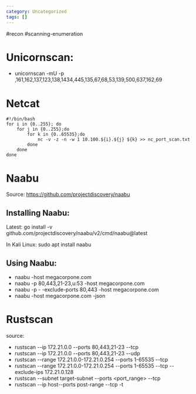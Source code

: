 ```yaml
---
category: Uncategorized
tags: []
---
```

#recon #scanning-enumeration
# Unicornscan: 
- unicornscan -mU -p ,161,162,137,123,138,1434,445,135,67,68,53,139,500,637,162,69

# Netcat
```
#!/bin/bash
for i in {0..255}; do
    for j in {0..255};do
        for k in {0..65535};do
            nc -v -z -n -w 1 10.100.${i}.${j} ${k} >> nc_port_scan.txt
        done
    done
done
```

# Naabu

Source: https://github.com/projectdiscovery/naabu

## Installing Naabu: 

Latest: 
go install -v github.com/projectdiscovery/naabu/v2/cmd/naabu@latest
 
 In Kali Linux: 
 sudo apt install naabu
 
 ## Using Naabu: 
 - naabu -host megacorpone.com
 - naabu -p 80,443,21-23,u:53 -host megacorpone.com
 - naabu -p - -exclude-ports 80,443 -host megacorpone.com
 - naabu -host megacorpone.com -json

# Rustscan
source: 
- rustscan --ip 172.21.0.0 --ports  80,443,21-23 --tcp
- rustscan --ip 172.21.0.0 --ports  80,443,21-23 --udp
- rustscan --range 172.21.0.0-172.21.0.254 --ports 1-65535 --tcp
- rustscan --range 172.21.0.0-172.21.0.254 --ports 1-65535 --tcp --exclude-ips 172.21.0.128
- rustscan --subnet target-subnet --ports <port_range> --tcp
- rustscan --ip host--ports post-range --tcp -t <number-of-threads>
